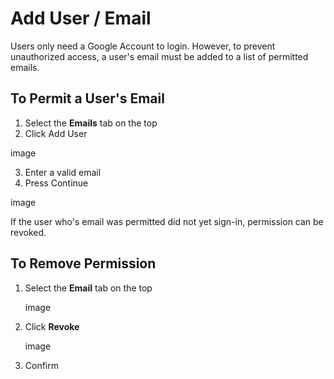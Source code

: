 # Add User / Email

Users only need a Google Account to login. However, to prevent unauthorized access, a user's email must be added to a list of permitted emails.

## To Permit a User's Email

1. Select the **Emails** tab on the top
2. Click Add User

image

3. Enter a valid email
4. Press Continue

image

If the user who's email was permitted did not yet sign-in, permission can be revoked.

## To Remove Permission

1. Select the **Email** tab on the top

   image

2. Click **Revoke**

   image

3. Confirm
